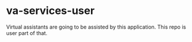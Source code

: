 # va-services-user

Virtual assistants are going to be assisted by this application. This repo is user part of that.
